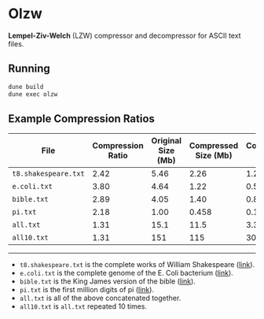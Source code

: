 # Olzw

**Lempel-Ziv-Welch** (LZW) compressor and decompressor for ASCII text files.

## Running

```bash
dune build
dune exec olzw
```

## Example Compression Ratios

File | Compression Ratio | Original Size (Mb) | Compressed Size (Mb) | Compression Time (s) | Compression Level
--- | --- | --- | --- | --- | ---
`t8.shakespeare.txt` | 2.42 | 5.46 | 2.26 | 1.25 | 16
`e.coli.txt` | 3.80 | 4.64 | 1.22 | 0.552 | 12
`bible.txt` | 2.89 | 4.05 | 1.40 | 0.891 | 16
`pi.txt` | 2.18 | 1.00 | 0.458 | 0.170 | 14
`all.txt` | 1.31 | 15.1 | 11.5 | 3.37 | 9
`all10.txt` | 1.31 | 151 | 115 | 30.5 | 13

---

- `t8.shakespeare.txt` is the complete works of William Shakespeare ([link](https://ocw.mit.edu/ans7870/6/6.006/s08/lecturenotes/files/t8.shakespeare.txt)).
- `e.coli.txt` is the complete genome of the E. Coli bacterium ([link](https://corpus.canterbury.ac.nz/descriptions/#large)).
- `bible.txt` is the King James version of the bible ([link](https://corpus.canterbury.ac.nz/descriptions/#large)).
- `pi.txt` is the first million digits of pi ([link](https://corpus.canterbury.ac.nz/descriptions/#misc)).
- `all.txt` is all of the above concatenated together.
- `all10.txt` is `all.txt` repeated 10 times.
